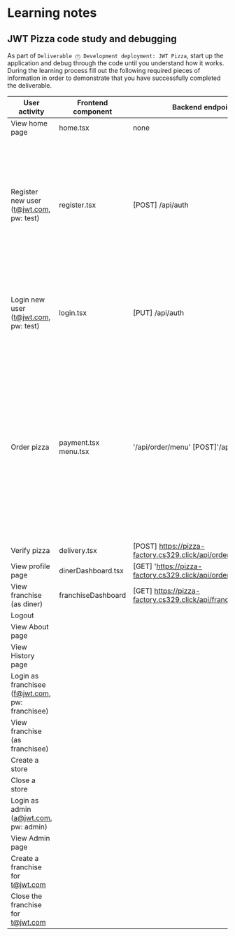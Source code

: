 # Learning notes

## JWT Pizza code study and debugging

As part of `Deliverable ⓵ Development deployment: JWT Pizza`, start up the application and debug through the code until you understand how it works. During the learning process fill out the following required pieces of information in order to demonstrate that you have successfully completed the deliverable.

| User activity                                       | Frontend component | Backend endpoints | Database SQL |
| --------------------------------------------------- | ------------------ | ----------------- | ------------ |
| View home page                                      |  home.tsx          |  none             |  none        |
| Register new user<br/>(t@jwt.com, pw: test)         |  register.tsx      |  [POST] /api/auth |  INSERT INTO user (name, email, password) VALUES (?, ?, ?)  INSERT INTO userRole (userId, role, objectId) VALUES (?, ?, ?) |
| Login new user<br/>(t@jwt.com, pw: test)            |  login.tsx         |  [PUT] /api/auth  |  SELECT * FROM user WHERE email=?  SELECT * FROM userRole WHERE userId=?|
| Order pizza                                         |  payment.tsx  menu.tsx|  '/api/order/menu'   [POST]'/api/order'|  SELECT * FROM menu INSERT INTO dinerOrder (dinerId, franchiseId, storeId, date) VALUES (?, ?, ?, now())   INSERT INTO orderItem (orderId, menuId, description, price) VALUES (?, ?, ?, ?)            |
| Verify pizza                                        |  delivery.tsx      |  [POST] https://pizza-factory.cs329.click/api/order/verify                |  none        |
| View profile page                                   |  dinerDashboard.tsx|  [GET] 'https://pizza-factory.cs329.click/api/order'                |     none         |
| View franchise<br/>(as diner)                       |  franchiseDashboard                  |   [GET] https://pizza-factory.cs329.click/api/franchise/${user.id}               |    None          |
| Logout                                              |                    |                   |              |
| View About page                                     |                    |                   |              |
| View History page                                   |                    |                   |              |
| Login as franchisee<br/>(f@jwt.com, pw: franchisee) |                    |                   |              |
| View franchise<br/>(as franchisee)                  |                    |                   |              |
| Create a store                                      |                    |                   |              |
| Close a store                                       |                    |                   |              |
| Login as admin<br/>(a@jwt.com, pw: admin)           |                    |                   |              |
| View Admin page                                     |                    |                   |              |
| Create a franchise for t@jwt.com                    |                    |                   |              |
| Close the franchise for t@jwt.com                   |                    |                   |              |
